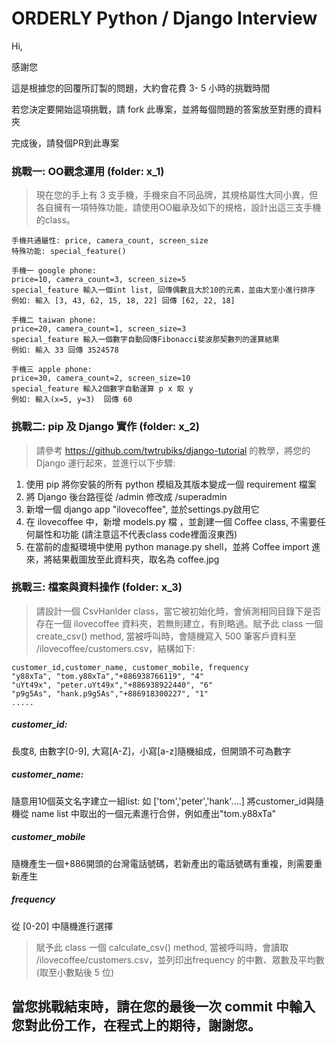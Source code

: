 # ORDERLY Python / Django Interview

Hi,

感謝您

這是根據您的回覆所訂製的問題，大約會花費 3- 5 小時的挑戰時間

若您決定要開始這項挑戰，請 fork 此專案，並將每個問題的答案放至對應的資料夾

完成後，請發個PR到此專案

### 挑戰一: OO觀念運用 (folder: x_1)

> 現在您的手上有 3 支手機，手機來自不同品牌，其規格屬性大同小異，但各自擁有一項特殊功能，請使用OO繼承及如下的規格，設計出這三支手機的class。

```
手機共通屬性: price, camera_count, screen_size
特殊功能: special_feature() 

手機一 google phone:
price=10, camera_count=3, screen_size=5
special_feature 輸入一個int list, 回傳偶數且大於10的元素，並由大至小進行排序
例如: 輸入 [3, 43, 62, 15, 18, 22] 回傳 [62, 22, 18]

手機二 taiwan phone:
price=20, camera_count=1, screen_size=3
special_feature 輸入一個數字自動回傳Fibonacci斐波那契數列的運算結果
例如: 輸入 33 回傳 3524578

手機三 apple phone:
price=30, camera_count=2, screen_size=10
special_feature 輸入2個數字自動運算 p x 取 y 
例如: 輸入(x=5, y=3)  回傳 60

```


### 挑戰二: pip 及 Django 實作  (folder: x_2)

> 請參考 https://github.com/twtrubiks/django-tutorial 的教學，將您的Django 運行起來，並進行以下步驟:

1) 使用 pip 將你安裝的所有 python 模組及其版本變成一個 requirement 檔案
2) 將 Django 後台路徑從 /admin 修改成 /superadmin 
3) 新增一個 django app "ilovecoffee", 並於settings.py啟用它
4) 在 ilovecoffee 中，新增 models.py 檔 ，並創建一個 Coffee class, 不需要任何屬性和功能 (請注意這不代表class code裡面沒東西)
5) 在當前的虛擬環境中使用 python manage.py shell，並將 Coffee import 進來，將結果截圖放至此資料夾，取名為 coffee.jpg


### 挑戰三: 檔案與資料操作 (folder: x_3)
> 請設計一個 CsvHanlder class，當它被初始化時，會偵測相同目錄下是否存在一個 ilovecoffee 資料夾，若無則建立，有則略過。賦予此 class 一個 create_csv() method, 當被呼叫時，會隨機寫入 500 筆客戶資料至 /ilovecoffee/customers.csv，結構如下:
```
customer_id,customer_name, customer_mobile, frequency
"y88xTa", "tom.y88xTa","+886938766119", "4"
"uYt49x", "peter.uYt49x","+886938922440", "6"
"p9g5As", "hank.p9g5As","+886918300227", "1"
.....
````

##### customer_id:
長度8, 由數字[0-9], 大寫[A-Z]，小寫[a-z]隨機組成，但開頭不可為數字

##### customer_name: 
隨意用10個英文名字建立一組list: 如 ['tom','peter','hank'....]
將customer_id與隨機從 name list 中取出的一個元素進行合併，例如產出"tom.y88xTa"

##### customer_mobile
隨機產生一個+886開頭的台灣電話號碼，若新產出的電話號碼有重複，則需要重新產生

##### frequency
從 [0-20] 中隨機進行選擇

>
> 賦予此 class 一個 calculate_csv() method, 當被呼叫時，會讀取 /ilovecoffee/customers.csv，並列印出frequency 的中數、眾數及平均數 (取至小數點後 5 位)
>


## 當您挑戰結束時，請在您的最後一次 commit 中輸入您對此份工作，在程式上的期待，謝謝您。

